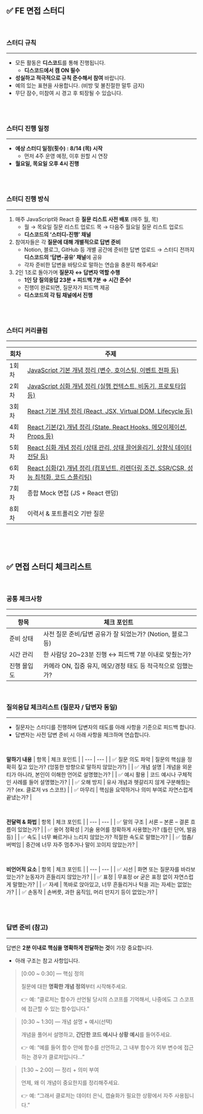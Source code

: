 ## ✅ FE 면접 스터디

<br/>

### 스터디 규칙

---

- 모든 활동은 **디스코드**를 통해 진행됩니다.
  - **디스코드에서 캠 ON 필수**
- **성실하고 적극적으로 규칙 준수해서 참여** 바랍니다.
- 예의 있는 표현을 사용합니다. (비방 및 불친절한 말투 금지)
- 무단 잠수, 미참여 시 경고 후 퇴장될 수 있습니다.

<br/><br/>

### 스터디 진행 일정

---

- **예상 스터디 일정(횟수) :** **8/14 (목) 시작**
  - 먼저 4주 운영 예정, 이후 원할 시 연장
- **월요일, 목요일 오후 4시 진행**

<br/><br/>

### 스터디 진행 방식

---

1. 매주 JavaScript와 React 중 **질문 리스트 사전 배포** (매주 월, 목)
   - 월 → 목요일 질문 리스트 업로드
     목 → 다음주 월요일 질문 리스트 업로드
   - **디스코드의 ‘스터디-진행’ 채널**
2. 참여자들은 각 **질문에 대해 개별적으로 답변 준비**
   - Notion, 블로그, GitHub 등 개별 공간에 준비한 답변 업로드
     → 스터디 전까지 **디스코드의 ‘답변-공유’ 채널**에 공유
   - 각자 준비한 답변을 바탕으로 말하는 연습을 충분히 해주세요!
3. 2인 1조로 돌아가며 **질문자 ↔ 답변자 역할 수행**
   - **1인 당 질의응답 23분 + 피드백 7분 ⇒ 시간 준수!**
   - 진행이 완료되면, 질문자가 피드백 제공
   - **디스코드의 각 팀 채널에서 진행**

<br/><br/>

### 스터디 커리큘럼

---

| 회차  | 주제                                                                                                                                                                                                                                                                                                |
| ----- | --------------------------------------------------------------------------------------------------------------------------------------------------------------------------------------------------------------------------------------------------------------------------------------------------- |
| 1회차 | [JavaScript 기본 개념 정리 (변수, 호이스팅, 이벤트 전파 등)](https://github.com/kwonboryong/FE-Interview-Study/blob/main/Interview_Study/1%ED%9A%8C%EC%B0%A8_JavaScript%20%EA%B8%B0%EB%B3%B8/1%ED%9A%8C%EC%B0%A8_JS%20%EA%B8%B0%EB%B3%B8%20%EA%B0%9C%EB%85%90.md)                                   |
| 2회차 | [JavaScript 심화 개념 정리 (실행 컨텍스트, 비동기, 프로토타입 등)](https://github.com/kwonboryong/FE-Interview-Study/blob/main/Interview_Study/2%ED%9A%8C%EC%B0%A8_JavaScript%20%EC%8B%AC%ED%99%94/2%ED%9A%8C%EC%B0%A8_JS%20%EC%8B%AC%ED%99%94%20%EA%B0%9C%EB%85%90.md)                             |
| 3회차 | [React 기본 개념 정리 (React, JSX, Virtual DOM, Lifecycle 등)](https://github.com/kwonboryong/FE-Interview-Study/blob/main/Interview_Study/3%ED%9A%8C%EC%B0%A8_React%20%EA%B8%B0%EB%B3%B8/3%ED%9A%8C%EC%B0%A8_React%20%EA%B8%B0%EB%B3%B8%20%EA%B0%9C%EB%85%90.md)                                   |
| 4회차 | [React 기본(2) 개념 정리 (State, React Hooks, 메모이제이션, Props 등)](<https://github.com/kwonboryong/FE-Interview-Study/blob/main/Interview_Study/4%ED%9A%8C%EC%B0%A8_React%20%EA%B8%B0%EB%B3%B8(2)/4%ED%9A%8C%EC%B0%A8_React%20%EA%B8%B0%EB%B3%B8%20%EA%B0%9C%EB%85%90(2).md>)                   |
| 5회차 | [React 심화 개념 정리 (상태 관리, 상태 끌어올리기, 상향식 데이터 전달 등)](https://github.com/kwonboryong/FE-Interview-Study/blob/main/Interview_Study/5%ED%9A%8C%EC%B0%A8_React%20%EC%8B%AC%ED%99%94/5%ED%9A%8C%EC%B0%A8_React%20%EC%8B%AC%ED%99%94%20%EA%B0%9C%EB%85%90.md)                       |
| 6회차 | [React 심화(2) 개념 정리 (컴포넌트, 리렌더링 조건, SSR/CSR, 성능 최적화, 코드 스플리팅)](<https://github.com/kwonboryong/FE-Interview-Study/blob/main/Interview_Study/6%ED%9A%8C%EC%B0%A8_React%20%EC%8B%AC%ED%99%94(2)/6%ED%9A%8C%EC%B0%A8_React%20%EC%8B%AC%ED%99%94(2)%20%EA%B0%9C%EB%85%90.md>) |
| 7회차 | 종합 Mock 면접 (JS + React 랜덤)                                                                                                                                                                                                                                                                    |
| 8회차 | 이력서 & 포트폴리오 기반 질문                                                                                                                                                                                                                                                                       |

<br/><br/>
<br/>

## ✅ 면접 스터디 체크리스트

<br/>

### **공통 체크사항**

---

| 항목        | 체크 포인트                                                  |
| ----------- | ------------------------------------------------------------ |
| 준비 상태   | 사전 질문 준비/답변 공유가 잘 되었는가? (Notion, 블로그 등)  |
| 시간 관리   | 한 사람당 20~23분 진행 ↔ 피드백 7분 이내로 맞췄는가?         |
| 진행 몰입도 | 카메라 ON, 집중 유지, 메모/경청 태도 등 적극적으로 임했는가? |

<br/>

### **질의응답 체크리스트 (질문자 / 답변자 동일)**

---

- 질문자는 스터디를 진행하며 답변자의 태도를 아래 사항을 기준으로 피드백 합니다.
- 답변자는 사전 답변 준비 시 아래 사항을 체크하며 연습합니다.

<br/>

**말하기 내용**
| 항목 | 체크 포인트 |
| --- | --- |
| ✅ 질문 의도 파악 | 질문의 핵심을 정확히 짚고 있는가? (엉뚱한 방향으로 말하지 않았는가?) |
| ✅ 개념 설명 | 개념을 외운 티가 아니라, 본인이 이해한 언어로 설명했는가? |
| ✅ 예시 활용 | 코드 예시나 구체적인 사례를 들어 설명했는가? |
| ✅ 오해 방지 | 유사 개념과 헷갈리지 않게 구분해줬는가? (ex. 클로저 vs 스코프) |
| ✅ 마무리 | 핵심을 요약하거나 의미 부여로 자연스럽게 끝냈는가? |

<br/>

**전달력 & 화법**
| 항목 | 체크 포인트 |
| --- | --- |
| ✅ 말의 구조 | 서론 – 본론 – 결론 흐름이 있었는가? |
| ✅ 용어 정확성 | 기술 용어를 정확하게 사용했는가? (틀린 단어, 발음 등) |
| ✅ 속도 | 너무 빠르거나 느리지 않았는가? 적절한 속도로 말했는가? |
| ✅ 멈춤/버벅임 | 중간에 너무 자주 멈추거나 말이 꼬이지 않았는가? |

<br/>

**비언어적 요소**
| 항목 | 체크 포인트 |
| --- | --- |
| ✅ 시선 | 화면 또는 질문자를 바라보았는가? 눈동자가 흔들리지 않았는가? |
| ✅ 표정 | 무표정 or 굳은 표정 없이 자연스럽게 말했는가? |
| ✅ 자세 | 똑바로 앉아있고, 너무 흔들리거나 턱을 괴는 자세는 없었는가? |
| ✅ 손동작 | 손버릇, 과한 움직임, 머리 만지기 등이 없었는가? |

<br/><br/>

### 답변 준비 (참고)

---

답변은 **2분 이내로 핵심을 명확하게 전달하는 것**이 가장 중요합니다.

- 아래 구조는 참고 사항입니다.

> [0:00 ~ 0:30] — 핵심 정의
>
> 질문에 대한 **명확한 개념 정의**부터 시작해주세요.
>
> 👉 예: “클로저는 함수가 선언될 당시의 스코프를 기억해서, 나중에도 그 스코프에 접근할 수 있는 함수입니다.”

> [0:30 ~ 1:30] — 개념 설명 + 예시(선택)
>
> 개념을 풀어서 설명하고, **간단한 코드 예시나 상황 예시**를 들어주세요.
>
> 👉 예: “예를 들어 함수 안에 함수를 선언하고, 그 내부 함수가 외부 변수에 접근하는 경우가 클로저입니다…”

> [1:30 ~ 2:00] — 정리 + 의미 부여
>
> 언제, 왜 이 개념이 중요한지를 정리해주세요.
>
> 👉 예: “그래서 클로저는 데이터 은닉, 캡슐화가 필요한 상황에서 자주 사용됩니다.”

<br/>
